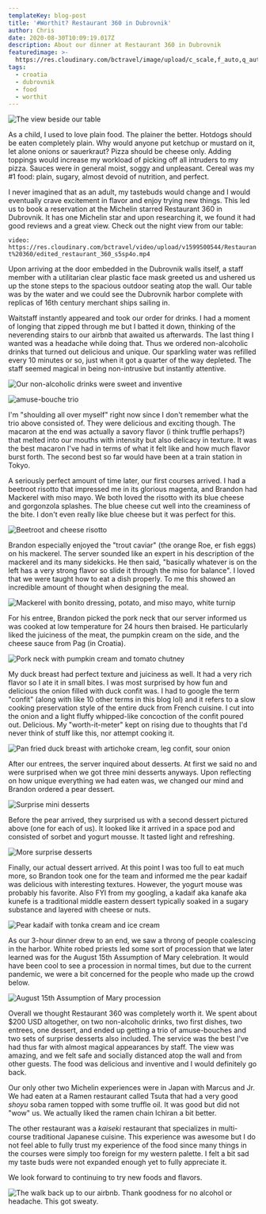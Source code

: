 ```yaml
---
templateKey: blog-post
title: '#Worthit? Restaurant 360 in Dubrovnik'
author: Chris
date: 2020-08-30T10:09:19.017Z
description: About our dinner at Restaurant 360 in Dubrovnik
featuredimage: >-
  https://res.cloudinary.com/bctravel/image/upload/c_scale,f_auto,q_auto,w_1080/v1598782375/Restaurant%20360/IMG_20200815_183454_nzzywe.jpg
tags:
  - croatia
  - dubrovnik
  - food
  - worthit
---
```

![The view beside our table](https://res.cloudinary.com/bctravel/image/upload/c_scale,f_auto,q_auto,w_1080/v1598782375/Restaurant%20360/IMG_20200815_183454_nzzywe.jpg "The view beside our table ")

As a child, I used to love plain food. The plainer the better. Hotdogs should be eaten completely plain. Why would anyone put ketchup or mustard on it, let alone onions or sauerkraut? Pizza should be cheese only. Adding toppings would increase my workload of picking off all intruders to my pizza. Sauces were in general moist, soggy and unpleasant. Cereal was my #1 food: plain, sugary, almost devoid of nutrition, and perfect.

I never imagined that as an adult, my tastebuds would change and I would eventually crave excitement in flavor and enjoy trying new things. This led us to book a reservation at the Michelin starred Restaurant 360 in Dubrovnik. It has one Michelin star and upon researching it, we found it had good reviews and a great view. Check out the night view from our table:

`video: https://res.cloudinary.com/bctravel/video/upload/v1599500544/Restaurant%20360/edited_restaurant_360_s5sp4o.mp4`

Upon arriving at the door embedded in the Dubrovnik walls itself, a staff member with a utilitarian clear plastic face mask greeted us and ushered us up the stone steps to the spacious outdoor seating atop the wall. Our table was by the water and we could see the Dubrovnik harbor complete with replicas of 16th century merchant ships sailing in.

Waitstaff instantly appeared and took our order for drinks. I had a moment of longing that zipped through me but I batted it down, thinking of the neverending stairs to our airbnb that awaited us afterwards. The last thing I wanted was a headache while doing that. Thus we ordered non-alcoholic drinks that turned out delicious and unique. Our sparkling water was refilled every 10 minutes or so, just when it got a quarter of the way depleted. The staff seemed magical in being non-intrusive but instantly attentive.

![Our non-alcoholic drinks were sweet and inventive](https://res.cloudinary.com/bctravel/image/upload/c_scale,f_auto,q_auto,w_1080/v1598782416/Restaurant%20360/IMG_20200815_184031_qtq17w.jpg "Our non-alcoholic drinks were sweet and inventive")

![](https://res.cloudinary.com/bctravel/image/upload/c_scale,f_auto,q_auto,w_1080/v1598782410/Restaurant%20360/IMG_20200815_184703_cowxwz.jpg "amuse-bouche trio")

I'm "shoulding all over myself" right now since I don't remember what the trio above consisted of. They were delicious and exciting though. The macaron at the end was actually a savory flavor (i think truffle perhaps?) that melted into our mouths with intensity but also delicacy in texture. It was the best macaron I've had in terms of what it felt like and how much flavor burst forth. The second best so far would have been at a train station in Tokyo.

A seriously perfect amount of time later, our first courses arrived. I had a beetroot risotto that impressed me in its glorious magenta, and Brandon had Mackerel with miso mayo. We both loved the risotto with its blue cheese and gorgonzola splashes. The blue cheese cut well into the creaminess of the bite. I don't even really like blue cheese but it was perfect for this. 

![Beetroot and cheese risotto](https://res.cloudinary.com/bctravel/image/upload/c_scale,f_auto,q_auto,w_1080/v1598782415/Restaurant%20360/IMG_20200815_190030_bemwcc.jpg "Beetroot and cheese risotto")

Brandon especially enjoyed the "trout caviar" (the orange Roe, er fish eggs) on his mackerel. The server sounded like an expert in his description of the mackerel and its many sidekicks. He then said, "basically whatever is on the left has a very strong flavor so slide it through the miso for balance". I loved that we were taught how to eat a dish properly. To me this showed an incredible amount of thought when designing the meal.

![Mackerel with bonito dressing, potato, and miso mayo, white turnip](https://res.cloudinary.com/bctravel/image/upload/c_scale,f_auto,q_auto,w_1080/v1598782422/Restaurant%20360/IMG_20200815_190045-01_bi4vjh.jpg "Mackerel with bonito dressing, potato, and miso mayo, white turnip")

For his entree, Brandon picked the pork neck that our server informed us was cooked at low temperature for 24 hours then braised. He particularly liked the juiciness of the meat, the pumpkin cream on the side, and the cheese sauce from Pag (in Croatia).

![Pork neck with pumpkin cream and tomato chutney](https://res.cloudinary.com/bctravel/image/upload/c_scale,f_auto,q_auto,w_1080/v1598782418/Restaurant%20360/IMG_20200815_194016_zshgxm.jpg "Pork neck with pumpkin cream and tomato chutney")

My duck breast had perfect texture and juiciness as well. It had a very rich flavor so I ate it in small bites. I was most surprised by how fun and delicious the onion filled with duck confit was. I had to google the term "confit" (along with like 10 other terms in this blog lol) and it refers to a slow cooking preservation style of the entire duck from French cuisine. I cut into the onion and a light fluffy whipped-like concoction of the confit poured out. Delicious. My "worth-it-meter" kept on rising due to thoughts that I'd never think of stuff like this, nor attempt cooking it.

![](https://res.cloudinary.com/bctravel/image/upload/c_scale,f_auto,q_auto,w_1080/v1598782407/Restaurant%20360/IMG_20200815_193948_lgbgxr.jpg "Pan fried duck breast with artichoke cream, leg confit, sour onion")

After our entrees, the server inquired about desserts. At first we said no and were surprised when we got three mini desserts anyways. Upon reflecting on how unique everything we had eaten was, we changed our mind and Brandon ordered a pear dessert.

![](https://res.cloudinary.com/bctravel/image/upload/c_scale,f_auto,q_auto,w_1080/v1598782440/Restaurant%20360/IMG_20200815_201237_mpguwz.jpg "Surprise mini desserts")

Before the pear arrived, they surprised us with a second dessert pictured above (one for each of us). It looked like it arrived in a space pod and consisted of sorbet and yogurt mousse. It tasted light and refreshing. 

![](https://res.cloudinary.com/bctravel/image/upload/c_scale,f_auto,q_auto,w_1080/v1598782437/Restaurant%20360/IMG_20200815_203056_nkm44g.jpg "More surprise desserts")

Finally, our actual dessert arrived. At this point I was too full to eat much more, so Brandon took one for the team and informed me the pear kadaif was delicious with interesting textures. However, the yogurt mouse was probably his favorite. Also FYI from my googling, a kadaif aka kanafe aka kunefe is a traditional middle eastern dessert typically soaked in a sugary substance and layered with cheese or nuts.

![](https://res.cloudinary.com/bctravel/image/upload/c_scale,f_auto,q_auto,w_1080/v1598782426/Restaurant%20360/IMG_20200815_203719_ixnv6t.jpg "Pear kadaif with tonka cream and ice cream")

As our 3-hour dinner drew to an end, we saw a throng of people coalescing in the harbor. White robed priests led some sort of procession that we later learned was for the August 15th Assumption of Mary celebration. It would have been cool to see a procession in normal times, but due to the current pandemic, we were a bit concerned for the people who made up the crowd below. 

![](https://res.cloudinary.com/bctravel/image/upload/c_scale,f_auto,q_auto,w_1080/v1598782440/Restaurant%20360/IMG_20200815_203805_dv30j5.jpg "August 15th Assumption of Mary procession")

Overall we thought Restaurant 360 was completely worth it. We spent about $200 USD altogether, on two non-alcoholic drinks, two first dishes, two entrees, one dessert, and ended up getting a trio of amuse-bouches and two sets of surprise desserts also included. The service was the best I've had thus far with almost magical appearances by staff. The view was amazing, and we felt safe and socially distanced atop the wall and from other guests. The food was delicious and inventive and I would definitely go back.

Our only other two Michelin experiences were in Japan with Marcus and Jr. We had eaten at a Ramen restaurant called Tsuta that had a very good *shoyu* soba ramen topped with some truffle oil. It was good but did not "wow" us. We actually liked the ramen chain Ichiran a bit better.

The other restaurant was a *kaiseki* restaurant that specializes in multi-course traditional Japanese cuisine. This experience was awesome but I do not feel able to fully trust my experience of the food since many things in the courses were simply too foreign for my western palette. I felt a bit sad my taste buds were not expanded enough yet to fully appreciate it.

We look forward to continuing to try new foods and flavors.

![](https://res.cloudinary.com/bctravel/image/upload/c_scale,f_auto,q_auto,w_1080/v1598793212/Restaurant%20360/IMG_20200813_204416_ujrhnv.jpg "The walk back up to our airbnb. Thank goodness for no alcohol or headache. This got sweaty.")
